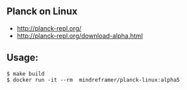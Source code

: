 ## Planck on Linux

- http://planck-repl.org/
- http://planck-repl.org/download-alpha.html

## Usage:
    $ make build
    $ docker run -it --rm  mindreframer/planck-linux:alpha5
